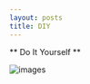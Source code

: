 ```yaml
---
layout: posts
title: DIY
---
```


** Do It Yourself **

![images](https://raw.githubusercontent.com/Mahmoud2560/mahmoud2560.github.io/master/_posts/20191118_203449.jpg)